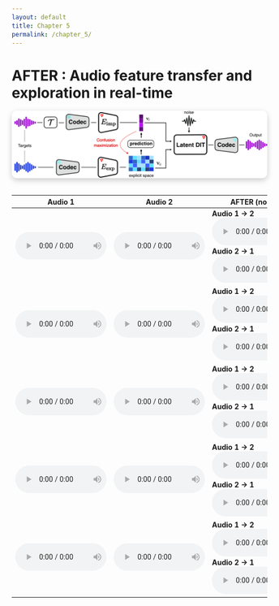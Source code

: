 ```yaml
---
layout: default
title: Chapter 5
permalink: /chapter_5/
---
```


# AFTER : Audio feature transfer and exploration in real-time

<div style="text-align: center; margin-bottom: 30px;"> 
  <img src="assets/after.jpg" 
       alt="Chapter 5 Banner" 
       style="max-width: 100%; height: auto; border-radius: 10px; box-shadow: 0px 4px 12px rgba(0,0,0,0.2);" />
</div>

<table class="table table-sm text-center" style="vertical-align: middle; width: 100%;">
  <thead>
    <tr>
      <th style="text-align:center; width: 200px;">Audio 1</th>
      <th style="text-align:center; width: 200px;">Audio 2</th>
      <th style="text-align:center; width: 300px;">AFTER (no SSL)</th>
      <th style="text-align:center; width: 300px;">AFTER (SSL)</th>
    </tr>
  </thead>
  <tbody>

  <!-- Example 11 -->
  <tr>
    <td>
      <audio src="/phd_support/docs/assets/samples/chapter5/nossl/example_11/audio1.wav" controls style="width: 180px"></audio>
    </td>
    <td>
      <audio src="/phd_support/docs/assets/samples/chapter5/nossl/example_11/audio2.wav" controls style="width: 180px"></audio>
    </td>
    <td>
      <div><b>Audio 1 → 2</b></div>
      <audio src="/phd_support/docs/assets/samples/chapter5/nossl/example_11/audio12.wav" controls style="width: 180px"></audio>
      <div><b>Audio 2 → 1</b></div>
      <audio src="/phd_support/docs/assets/samples/chapter5/nossl/example_11/audio21.wav" controls style="width: 180px"></audio>
    </td>
    <td>
      <div><b>Audio 1 → 2</b></div>
      <audio src="/phd_support/docs/assets/samples/chapter5/ssl/example_11/audio12.wav" controls style="width: 180px"></audio>
      <div><b>Audio 2 → 1</b></div>
      <audio src="/phd_support/docs/assets/samples/chapter5/ssl/example_11/audio21.wav" controls style="width: 180px"></audio>
    </td>
  </tr>

  <!-- Example 15 -->
  <tr>
    <td>
      <audio src="/phd_support/docs/assets/samples/chapter5/nossl/example_15/audio1.wav" controls style="width: 180px"></audio>
    </td>
    <td>
      <audio src="/phd_support/docs/assets/samples/chapter5/nossl/example_15/audio2.wav" controls style="width: 180px"></audio>
    </td>
    <td>
      <div><b>Audio 1 → 2</b></div>
      <audio src="/phd_support/docs/assets/samples/chapter5/nossl/example_15/audio12.wav" controls style="width: 180px"></audio>
      <div><b>Audio 2 → 1</b></div>
      <audio src="/phd_support/docs/assets/samples/chapter5/nossl/example_15/audio21.wav" controls style="width: 180px"></audio>
    </td>
    <td>
      <div><b>Audio 1 → 2</b></div>
      <audio src="/phd_support/docs/assets/samples/chapter5/ssl/example_15/audio12.wav" controls style="width: 180px"></audio>
      <div><b>Audio 2 → 1</b></div>
      <audio src="/phd_support/docs/assets/samples/chapter5/ssl/example_15/audio21.wav" controls style="width: 180px"></audio>
    </td>
  </tr>

  <!-- Example 18 -->
  <tr>
    <td>
      <audio src="/phd_support/docs/assets/samples/chapter5/nossl/example_18/audio1.wav" controls style="width: 180px"></audio>
    </td>
    <td>
      <audio src="/phd_support/docs/assets/samples/chapter5/nossl/example_18/audio2.wav" controls style="width: 180px"></audio>
    </td>
    <td>
      <div><b>Audio 1 → 2</b></div>
      <audio src="/phd_support/docs/assets/samples/chapter5/nossl/example_18/audio12.wav" controls style="width: 180px"></audio>
      <div><b>Audio 2 → 1</b></div>
      <audio src="/phd_support/docs/assets/samples/chapter5/nossl/example_18/audio21.wav" controls style="width: 180px"></audio>
    </td>
    <td>
      <div><b>Audio 1 → 2</b></div>
      <audio src="/phd_support/docs/assets/samples/chapter5/ssl/example_18/audio12.wav" controls style="width: 180px"></audio>
      <div><b>Audio 2 → 1</b></div>
      <audio src="/phd_support/docs/assets/samples/chapter5/ssl/example_18/audio21.wav" controls style="width: 180px"></audio>
    </td>
  </tr>

  <!-- Example 84 -->
  <tr>
    <td>
      <audio src="/phd_support/docs/assets/samples/chapter5/nossl/example_84/audio1.wav" controls style="width: 180px"></audio>
    </td>
    <td>
      <audio src="/phd_support/docs/assets/samples/chapter5/nossl/example_84/audio2.wav" controls style="width: 180px"></audio>
    </td>
    <td>
      <div><b>Audio 1 → 2</b></div>
      <audio src="/phd_support/docs/assets/samples/chapter5/nossl/example_84/audio12.wav" controls style="width: 180px"></audio>
      <div><b>Audio 2 → 1</b></div>
      <audio src="/phd_support/docs/assets/samples/chapter5/nossl/example_84/audio21.wav" controls style="width: 180px"></audio>
    </td>
    <td>
      <div><b>Audio 1 → 2</b></div>
      <audio src="/phd_support/docs/assets/samples/chapter5/ssl/example_84/audio12.wav" controls style="width: 180px"></audio>
      <div><b>Audio 2 → 1</b></div>
      <audio src="/phd_support/docs/assets/samples/chapter5/ssl/example_84/audio21.wav" controls style="width: 180px"></audio>
    </td>
  </tr>

  <!-- Example 87 -->
  <tr>
    <td>
      <audio src="/phd_support/docs/assets/samples/chapter5/nossl/example_87/audio1.wav" controls style="width: 180px"></audio>
    </td>
    <td>
      <audio src="/phd_support/docs/assets/samples/chapter5/nossl/example_87/audio2.wav" controls style="width: 180px"></audio>
    </td>
    <td>
      <div><b>Audio 1 → 2</b></div>
      <audio src="/phd_support/docs/assets/samples/chapter5/nossl/example_87/audio12.wav" controls style="width: 180px"></audio>
      <div><b>Audio 2 → 1</b></div>
      <audio src="/phd_support/docs/assets/samples/chapter5/nossl/example_87/audio21.wav" controls style="width: 180px"></audio>
    </td>
    <td>
      <div><b>Audio 1 → 2</b></div>
      <audio src="/phd_support/docs/assets/samples/chapter5/ssl/example_87/audio12.wav" controls style="width: 180px"></audio>
      <div><b>Audio 2 → 1</b></div>
      <audio src="/phd_support/docs/assets/samples/chapter5/ssl/example_87/audio21.wav" controls style="width: 180px"></audio>
    </td>
  </tr>

  </tbody>
</table>
